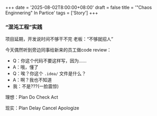 +++
date = '2025-08-02T8:00:00+08:00'
draft = false
title = '"Chaos Enginnering" In Partice'
tags = ['Story']
+++
### “混沌工程”实践

项目延期，开发说时间不够干不完
老板：“不够就招人”

今天偶然听到旁边同事给新来的员工做code review：
- Q：你这个代码不要这样写，因为......
- A：哦，懂了
- Q：唉？你这个 `.idea/` 文件是什么？
- A：啊？我也不知道
- 我：不是???(一脸震惊)

理想：Plan Do    Check  Act

现实：Plan Delay Cancel Apologize
